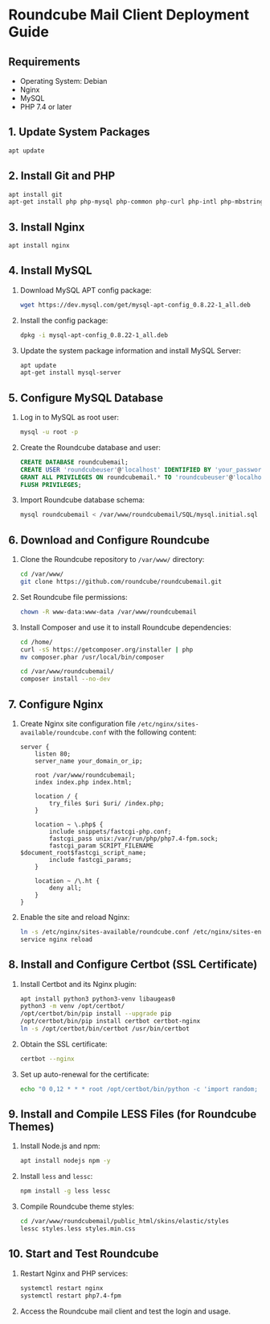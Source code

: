 
# Roundcube Mail Client Deployment Guide

## Requirements
- Operating System: Debian
- Nginx
- MySQL
- PHP 7.4 or later

## 1. Update System Packages
```bash
apt update
```

## 2. Install Git and PHP
```bash
apt install git
apt-get install php php-mysql php-common php-curl php-intl php-mbstring php-xml php-zip php-pear php-gd php-pspell
```

## 3. Install Nginx
```bash
apt install nginx
```

## 4. Install MySQL
1. Download MySQL APT config package:
    ```bash
    wget https://dev.mysql.com/get/mysql-apt-config_0.8.22-1_all.deb
    ```
2. Install the config package:
    ```bash
    dpkg -i mysql-apt-config_0.8.22-1_all.deb
    ```
3. Update the system package information and install MySQL Server:
    ```bash
    apt update
    apt-get install mysql-server
    ```

## 5. Configure MySQL Database
1. Log in to MySQL as root user:
    ```bash
    mysql -u root -p
    ```
2. Create the Roundcube database and user:
    ```sql
    CREATE DATABASE roundcubemail;
    CREATE USER 'roundcubeuser'@'localhost' IDENTIFIED BY 'your_password';
    GRANT ALL PRIVILEGES ON roundcubemail.* TO 'roundcubeuser'@'localhost';
    FLUSH PRIVILEGES;
    ```
3. Import Roundcube database schema:
    ```bash
    mysql roundcubemail < /var/www/roundcubemail/SQL/mysql.initial.sql
    ```

## 6. Download and Configure Roundcube
1. Clone the Roundcube repository to `/var/www/` directory:
    ```bash
    cd /var/www/
    git clone https://github.com/roundcube/roundcubemail.git
    ```
2. Set Roundcube file permissions:
    ```bash
    chown -R www-data:www-data /var/www/roundcubemail
    ```
3. Install Composer and use it to install Roundcube dependencies:
    ```bash
    cd /home/
    curl -sS https://getcomposer.org/installer | php
    mv composer.phar /usr/local/bin/composer

    cd /var/www/roundcubemail/
    composer install --no-dev
    ```

## 7. Configure Nginx
1. Create Nginx site configuration file `/etc/nginx/sites-available/roundcube.conf` with the following content:
    ```nginx
    server {
        listen 80;
        server_name your_domain_or_ip;

        root /var/www/roundcubemail;
        index index.php index.html;

        location / {
            try_files $uri $uri/ /index.php;
        }

        location ~ \.php$ {
            include snippets/fastcgi-php.conf;
            fastcgi_pass unix:/var/run/php/php7.4-fpm.sock;
            fastcgi_param SCRIPT_FILENAME $document_root$fastcgi_script_name;
            include fastcgi_params;
        }

        location ~ /\.ht {
            deny all;
        }
    }
    ```
2. Enable the site and reload Nginx:
    ```bash
    ln -s /etc/nginx/sites-available/roundcube.conf /etc/nginx/sites-enabled/
    service nginx reload
    ```

## 8. Install and Configure Certbot (SSL Certificate)
1. Install Certbot and its Nginx plugin:
    ```bash
    apt install python3 python3-venv libaugeas0
    python3 -m venv /opt/certbot/
    /opt/certbot/bin/pip install --upgrade pip
    /opt/certbot/bin/pip install certbot certbot-nginx
    ln -s /opt/certbot/bin/certbot /usr/bin/certbot
    ```
2. Obtain the SSL certificate:
    ```bash
    certbot --nginx
    ```
3. Set up auto-renewal for the certificate:
    ```bash
    echo "0 0,12 * * * root /opt/certbot/bin/python -c 'import random; import time; time.sleep(random.random() * 3600)' && sudo certbot renew -q" | sudo tee -a /etc/crontab > /dev/null
    ```

## 9. Install and Compile LESS Files (for Roundcube Themes)
1. Install Node.js and npm:
    ```bash
    apt install nodejs npm -y
    ```
2. Install `less` and `lessc`:
    ```bash
    npm install -g less lessc
    ```
3. Compile Roundcube theme styles:
    ```bash
    cd /var/www/roundcubemail/public_html/skins/elastic/styles
    lessc styles.less styles.min.css
    ```

## 10. Start and Test Roundcube
1. Restart Nginx and PHP services:
    ```bash
    systemctl restart nginx
    systemctl restart php7.4-fpm
    ```
2. Access the Roundcube mail client and test the login and usage.
